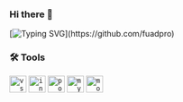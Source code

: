 <!-- ![](.png) -->

### Hi there 👋
[![Typing SVG](https://readme-typing-svg.herokuapp.com?font=roboto&color=%23F7C51D&size=18&vCenter=true&height=16&lines=I'm+Fuad+Mammadov;I+learn+technical+stuffs.;)](https://github.com/fuadpro)


### 🛠️ Tools
 
<code><img height="30" src="https://user-images.githubusercontent.com/15200589/228391318-69e9fb4b-9f21-4cf1-afb6-3ef63272a394.png" alt="vscode"></code>
<code><img height="30" src="https://user-images.githubusercontent.com/15200589/228391430-53331cab-b6e5-43a1-bb72-78fc86af902c.png" alt="intellij"></code>
<code><img height="30" src="https://user-images.githubusercontent.com/15200589/228391589-0a979dcd-e3b1-46ed-8daa-d957ccb6ed1b.png" alt="postman"></code>
<code><img height="30" src="https://user-images.githubusercontent.com/15200589/228391973-ac1b3643-ea44-46cb-ab90-0ed723c6e878.png" alt="mysql"></code>
<code><img height="30" src="https://user-images.githubusercontent.com/15200589/228391893-56c8fbdd-eb19-4e34-88f0-687d2af1f475.png" alt="mongodb"></code>



<!-- ~ whoami
> just another guy who likes to code -->
<!-- > for more information about me -> [https://a.net](https://a.net) -->
